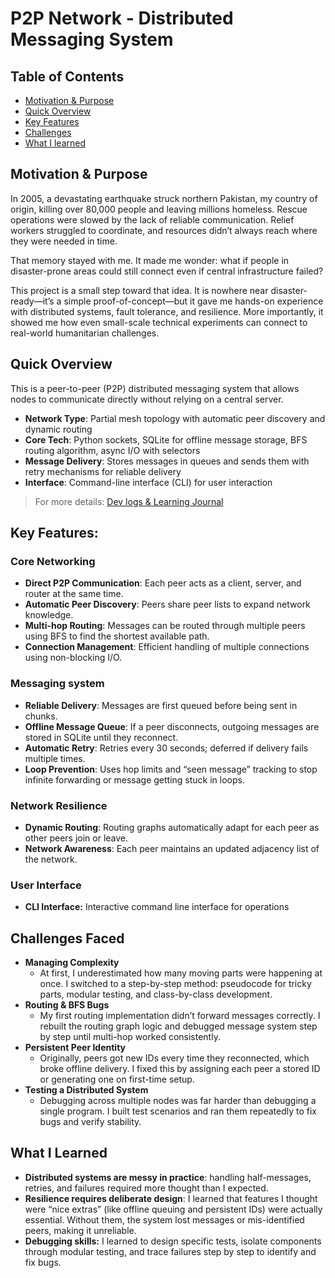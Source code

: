 # P2P Network - Distributed Messaging System

## Table of Contents
- [Motivation & Purpose](#motivation--purpose)
- [Quick Overview](#quick-overview)
- [Key Features](#key-features)
- [Challenges](#challenges-faced)
- [What I learned](#what-i-learned)
## Motivation & Purpose
In 2005, a devastating earthquake struck northern Pakistan, my country of origin, killing over 80,000 people and leaving millions homeless. Rescue operations were slowed by the lack of reliable communication. Relief workers struggled to coordinate, and resources didn’t always reach where they were needed in time.

That memory stayed with me. It made me wonder: what if people in disaster-prone areas could still connect even if central infrastructure failed?

This project is a small step toward that idea. It is nowhere near disaster-ready—it’s a simple proof-of-concept—but it gave me hands-on experience with distributed systems, fault tolerance, and resilience. More importantly, it showed me how even small-scale technical experiments can connect to real-world humanitarian challenges.
## Quick Overview
This is a peer-to-peer (P2P) distributed messaging system that allows nodes to communicate directly without relying on a central server.
- **Network Type**: Partial mesh topology with automatic peer discovery and dynamic routing
- **Core Tech**: Python sockets, SQLite for offline message storage, BFS routing algorithm, async I/O with selectors
- **Message Delivery**: Stores messages in queues and sends them with retry mechanisms for reliable delivery
- **Interface**: Command-line interface (CLI) for user interaction
>For more details: [Dev logs & Learning Journal](docs/dev-logs.md)

## Key Features:
### Core Networking
- **Direct P2P Communication**: Each peer acts as a client, server, and router at the same time.
- **Automatic Peer Discovery**: Peers share peer lists to expand network knowledge.
- **Multi-hop Routing**: Messages can be routed through multiple peers using BFS to find the shortest available path.
- **Connection Management**: Efficient handling of multiple connections using non-blocking I/O.
### Messaging system
- **Reliable Delivery**: Messages are first queued before being sent in chunks.
- **Offline Message Queue**: If a peer disconnects, outgoing messages are stored in SQLite until they reconnect.
- **Automatic Retry**: Retries every 30 seconds; deferred if delivery fails multiple times.
- **Loop Prevention**: Uses hop limits and “seen message” tracking to stop infinite forwarding or message getting stuck in loops.
### Network Resilience
- **Dynamic Routing**: Routing graphs automatically adapt for each peer as other peers join or leave.
- **Network Awareness**: Each peer maintains an updated adjacency list of the network.
### User Interface
- **CLI Interface:** Interactive command line interface for operations
## Challenges Faced
- **Managing Complexity**
    - At first, I underestimated how many moving parts were happening at once. I switched to a step-by-step method: pseudocode for tricky parts, modular testing, and class-by-class development.
- **Routing & BFS Bugs**
    - My first routing implementation didn’t forward messages correctly. I rebuilt the routing graph logic and debugged message system step by step until multi-hop worked consistently.
- **Persistent Peer Identity**
    - Originally, peers got new IDs every time they reconnected, which broke offline delivery. I fixed this by assigning each peer a stored ID or generating one on first-time setup.
- **Testing a Distributed System**
    - Debugging across multiple nodes was far harder than debugging a single program. I built test scenarios and ran them repeatedly to fix bugs and verify stability.
## What I Learned
- **Distributed systems are messy in practice**: handling half-messages, retries, and failures required more thought than I expected.
- **Resilience requires deliberate design**: I learned that features I thought were “nice extras” (like offline queuing and persistent IDs) were actually essential. Without them, the system lost messages or mis-identified peers, making it unreliable.
- **Debugging skills:** I learned to design specific tests, isolate components through modular testing, and trace failures step by step to identify and fix bugs.